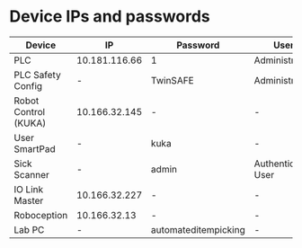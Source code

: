 # Device IPs and passwords

| Device | IP | Password | User |
|----------|----------|----------|----------|
| PLC | 10.181.116.66 | 1 | Administrator |
| PLC Safety Config | - | TwinSAFE | Administrator |
| Robot Control (KUKA) | 10.166.32.145 | - | - |
| User SmartPad | - | kuka | - |
| Sick Scanner | - | admin | Authenticated User |
| IO Link Master | 10.166.32.227 | - | - |
| Roboception | 10.166.32.13 | - | - |
| Lab PC | - | automateditempicking | - |
